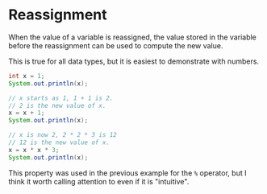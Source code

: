 # Reassignment

When the value of a variable is reassigned, the value stored in the variable
before the reassignment can be used to compute the new value.

This is true for all data types, but it is easiest to demonstrate with numbers.

```java
int x = 1;
System.out.println(x);

// x starts as 1, 1 + 1 is 2.
// 2 is the new value of x. 
x = x + 1;
System.out.println(x);

// x is now 2, 2 * 2 * 3 is 12
// 12 is the new value of x.
x = x * x * 3;
System.out.println(x);
```

This property was used in the previous example for the `%` operator, but I think it worth calling attention to even if it is "intuitive".
